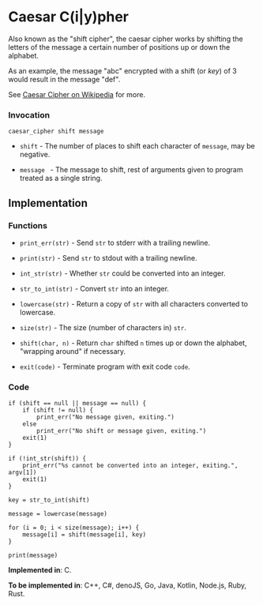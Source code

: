 # Caesar C(i|y)pher

Also known as the "shift cipher", the caesar cipher works by shifting the letters of the message a certain number of positions up or down the alphabet.

As an example, the message "abc" encrypted with a shift (or *key*) of 3 would result in the message "def".

See [Caesar Cipher on Wikipedia](https://en.wikipedia.org/wiki/Caesar_cipher) for more.

### Invocation

`caesar_cipher shift message`

- `shift` - The number of places to shift each character of `message`, may be negative.

- `message ` - The message to shift, rest of arguments given to program treated as a single string.

## Implementation

### Functions

- `print_err(str)` - Send `str` to stderr with a trailing newline.

- `print(str)` - Send `str` to stdout with a trailing newline.

- `int_str(str)` - Whether `str` could be converted into an integer.

- `str_to_int(str)` - Convert `str` into an integer.

- `lowercase(str)` - Return a copy of `str` with all characters converted to lowercase.

- `size(str)` - The size (number of characters in) `str`.

- `shift(char, n)` - Return `char` shifted `n` times up or down the alphabet, "wrapping around" if necessary.

- `exit(code)` - Terminate program with exit code `code`.

### Code

```
if (shift == null || message == null) {
    if (shift != null) {
        print_err("No message given, exiting.")
    else
        print_err("No shift or message given, exiting.")
    exit(1)
}

if (!int_str(shift)) {
    print_err("%s cannot be converted into an integer, exiting.", argv[1])
    exit(1)
}

key = str_to_int(shift)

message = lowercase(message)

for (i = 0; i < size(message); i++) {
    message[i] = shift(message[i], key)
}

print(message)
```

**Implemented in**: C.

**To be implemented in**: C++, C#, denoJS, Go, Java, Kotlin, Node.js, Ruby, Rust.
